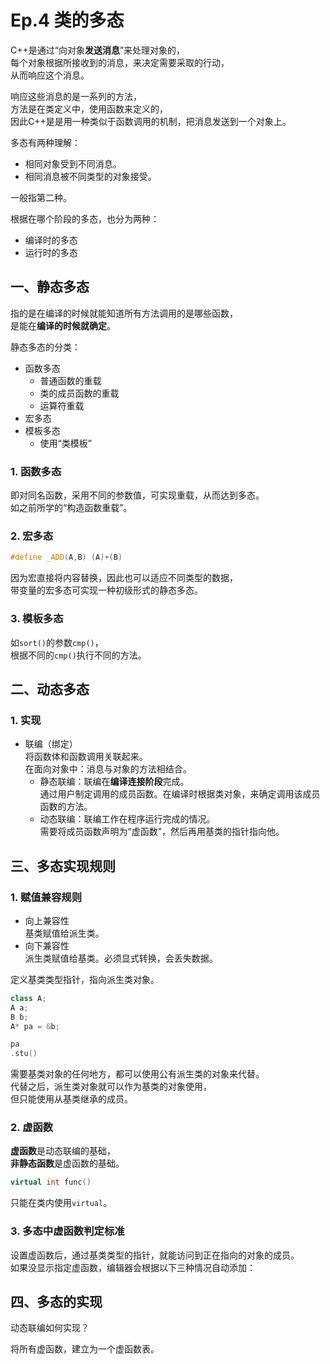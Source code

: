 # Ep.4 类的多态

C++是通过“向对象**发送消息**”来处理对象的，  
每个对象根据所接收到的消息，来决定需要采取的行动，  
从而响应这个消息。

响应这些消息的是一系列的方法，  
方法是在类定义中，使用函数来定义的，  
因此C++是是用一种类似于函数调用的机制，把消息发送到一个对象上。

多态有两种理解：

* 相同对象受到不同消息。
* 相同消息被不同类型的对象接受。

一般指第二种。

根据在哪个阶段的多态，也分为两种：

* 编译时的多态
* 运行时的多态

## 一、静态多态

指的是在编译的时候就能知道所有方法调用的是哪些函数，  
是能在**编译的时候就确定**。

静态多态的分类：

* 函数多态
  * 普通函数的重载
  * 类的成员函数的重载
  * 运算符重载
* 宏多态
* 模板多态
  * 使用“类模板”

### 1. 函数多态

即对同名函数，采用不同的参数值，可实现重载，从而达到多态。  
如之前所学的“构造函数重载”。

### 2. 宏多态

```c++
#define _ADD(A,B) (A)+(B)
```

因为宏直接将内容替换，因此也可以适应不同类型的数据，  
带变量的宏多态可实现一种初级形式的静态多态。

### 3. 模板多态

如`sort()`的参数`cmp()`，  
根据不同的`cmp()`执行不同的方法。

## 二、动态多态

### 1. 实现

* 联编（绑定）  
  将函数体和函数调用关联起来。  
  在面向对象中：消息与对象的方法相结合。
  * 静态联编：联编在**编译连接阶段**完成。  
    通过用户制定调用的成员函数。在编译时根据类对象，来确定调用该成员函数的方法。
  * 动态联编：联编工作在程序运行完成的情况。  
    需要将成员函数声明为“虚函数”，然后再用基类的指针指向他。

## 三、多态实现规则

### 1. 赋值兼容规则

* 向上兼容性  
  基类赋值给派生类。
* 向下兼容性  
  派生类赋值给基类。必须显式转换，会丢失数据。

定义基类类型指针，指向派生类对象。

```c++
class A;
A a;
B b;
A* pa = &b;

pa
.stu()
```

需要基类对象的任何地方，都可以使用公有派生类的对象来代替。  
代替之后，派生类对象就可以作为基类的对象使用，  
但只能使用从基类继承的成员。

### 2. 虚函数

**虚函数**是动态联编的基础，  
**非静态函数**是虚函数的基础。

```c++
virtual int func()
```

只能在类内使用`virtual`。

### 3. 多态中虚函数判定标准

设置虚函数后，通过基类类型的指针，就能访问到正在指向的对象的成员。  
如果没显示指定虚函数，编辑器会根据以下三种情况自动添加：

## 四、多态的实现

动态联编如何实现？

将所有虚函数，建立为一个虚函数表。
